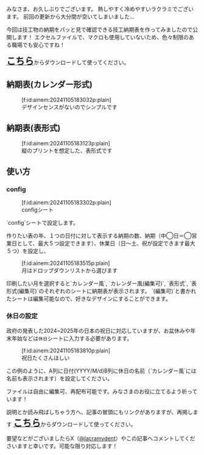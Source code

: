 みなさま、お久しぶりでございます。
熱しやすく冷めやすいラクラミでございます。
前回の更新から大分間が空いてしまいました…

今回は技工物の納期をパッと見で確認できる技工納期表を作ってみましたので公開します！
エクセルファイルで、マクロも使用していないため、色々制限のある職場でも安心ですね！

[<font size=5><strong>こちら</strong></font>](https://1drv.ms/x/c/5bf4ae81701188e6/ESQCdLJE8OhKmCYAghZ02y4BnrIB43NABfGmPyUsbBPDwg?e=TSUaR3)からダウンロードして使ってください。


## 納期表(カレンダー形式)
<figure class="figure-image figure-image-fotolife" title="デザインセンスがないのでシンプルです">[f:id:ainem:20241105183032p:plain]<figcaption>デザインセンスがないのでシンプルです</figcaption></figure>

## 納期表(表形式)
<figure class="figure-image figure-image-fotolife" title="縦のプリントを想定した、表形式です">[f:id:ainem:20241105183123p:plain]<figcaption>縦のプリントを想定した、表形式です</figcaption></figure>

## 使い方
### **config**
<figure class="figure-image figure-image-fotolife" title="configシート">[f:id:ainem:20241105183302p:plain]<figcaption>configシート</figcaption></figure>
`config`シートで設定します。

作りたい表の年、１つの日付に対して表示する納期の数、納期（中◯日＝◯営業日として、最大５つ設定できます）、休業日（日〜土、祝が設定できます最大５つ）を設定し、
<figure class="figure-image figure-image-fotolife" title="月はドロップダウンリストから選びます">[f:id:ainem:20241105183515p:plain]<figcaption>月はドロップダウンリストから選びます</figcaption></figure>
印刷したい月を選択すると`カレンダー風`, `カレンダー風(編集可)`, `表形式`, `表形式(編集可)`のそれぞれのシートに納期表が表示されます。  
`(編集可)`と書かれたシートは編集可能なので、好きなデザインにすることができます。

### **休日の設定**
政府の発表した2024~2025年の日本の祝日に対応していますが、お盆休みや年末年始などは`休日`シートに入力する必要があります。
<figure class="figure-image figure-image-fotolife" title="祝日たくさんほしい">[f:id:ainem:20241105183810p:plain]<figcaption>祝日たくさんほしい</figcaption></figure>  
この例のように、A列に日付(YYYY/M/d)B列に休日の名前（`カレンダー風`には名前も表示されます）を設定してください。

ファイルは自由に編集可、再配布可能です。みなさまのお役に立てるよう祈っています！

説明とか読み飛ばしちゃう方へ、記事の冒頭にもリンクがありますが、再掲します
[<font size=5><strong>こちら</strong></font>](https://1drv.ms/x/c/5bf4ae81701188e6/ESQCdLJE8OhKmCYAghZ02y4BnrIB43NABfGmPyUsbBPDwg?e=TSUaR3)からダウンロードして使ってください。


要望などがございましたらX（[@lacramydent](https://x.com/lacramydent?s=21)）やこの記事へコメントしてくださいますと幸いです。可能な限り対応します！
